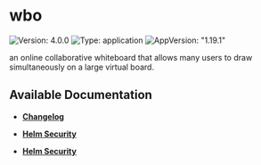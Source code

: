 # wbo

![Version: 4.0.0](https://img.shields.io/badge/Version-4.0.0-informational?style=flat-square) ![Type: application](https://img.shields.io/badge/Type-application-informational?style=flat-square) ![AppVersion: "1.19.1"](https://img.shields.io/badge/AppVersion-"1.19.1"-informational?style=flat-square)

an online collaborative whiteboard that allows many users to draw simultaneously on a large virtual board.

## Available Documentation

- [**Changelog**](CHANGELOG)

- [**Helm Security**](container-security)

- [**Helm Security**](helm-security)

